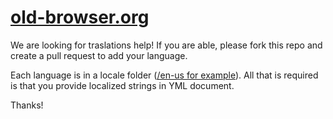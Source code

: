 # [old-browser.org](http://old-browser.org)

We are looking for traslations help!
If you are able, please fork this repo and create a pull request to add your language.  

Each language is in a locale folder ([/en-us for example](https://github.com/evantahler/old-browser.org/blob/gh-pages/en-us/index.html)).  All that is required is that you provide localized strings in YML document.

Thanks!